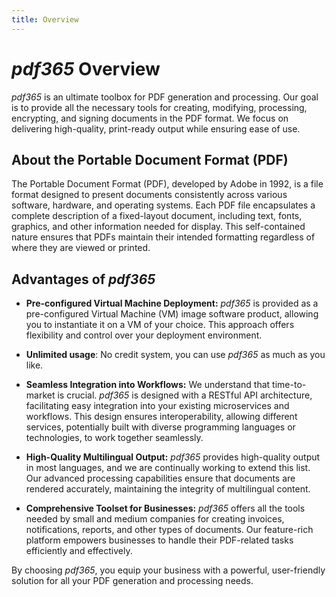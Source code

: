 ```yaml
---
title: Overview
---
```


# *pdf365* Overview

*pdf365* is an ultimate toolbox for PDF generation and processing. Our goal is to provide all the necessary tools for creating, modifying, processing, encrypting, and signing documents in the PDF format. We focus on delivering high-quality, print-ready output while ensuring ease of use.


## About the Portable Document Format (PDF)

The Portable Document Format (PDF), developed by Adobe in 1992, is a file format designed to present documents consistently across various software, hardware, and operating systems. Each PDF file encapsulates a complete description of a fixed-layout document, including text, fonts, graphics, and other information needed for display. This self-contained nature ensures that PDFs maintain their intended formatting regardless of where they are viewed or printed. 


## Advantages of *pdf365*

- **Pre-configured Virtual Machine Deployment:** *pdf365* is provided as a pre-configured Virtual Machine (VM) image software product, allowing you to instantiate it on a VM of your choice. This approach offers flexibility and control over your deployment environment.

- **Unlimited usage**: No credit system, you can use *pdf365* as much as you like.

- **Seamless Integration into Workflows:** We understand that time-to-market is crucial. *pdf365* is designed with a RESTful API architecture, facilitating easy integration into your existing microservices and workflows. This design ensures interoperability, allowing different services, potentially built with diverse programming languages or technologies, to work together seamlessly. 

- **High-Quality Multilingual Output:** *pdf365* provides high-quality output in most languages, and we are continually working to extend this list. Our advanced processing capabilities ensure that documents are rendered accurately, maintaining the integrity of multilingual content.

- **Comprehensive Toolset for Businesses:** *pdf365* offers all the tools needed by small and medium companies for creating invoices, notifications, reports, and other types of documents. Our feature-rich platform empowers businesses to handle their PDF-related tasks efficiently and effectively.

By choosing *pdf365*, you equip your business with a powerful, user-friendly solution for all your PDF generation and processing needs.
